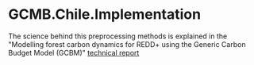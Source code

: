 # GCMB.Chile.Implementation

The science behind this preprocessing methods is explained in the "Modelling forest carbon dynamics for REDD+ using the Generic Carbon Budget Model (GCBM)" [technical report](https://www.researchgate.net/publication/341041237_Modelling_forest_carbon_dynamics_for_REDD_using_the_Generic_Carbon_Budget_Model_GCBM_Pilot_Project_Los_Rios_Region_-_Chile)
